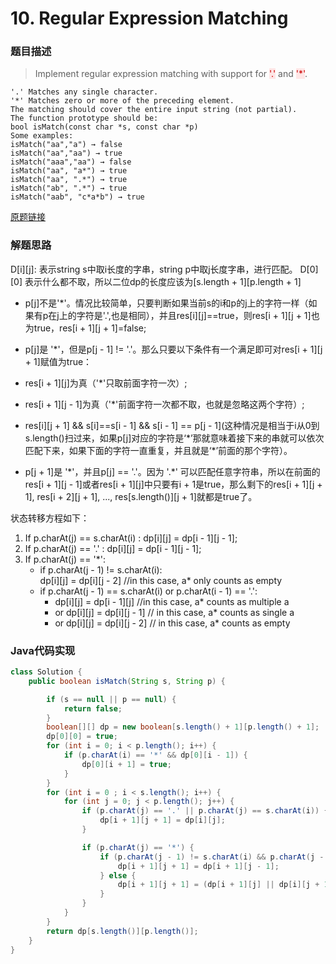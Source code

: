 # 10. Regular Expression Matching
### 题目描述

>Implement regular expression matching with support for <span style="background-color:#ffe6e6"><font color=#cc0000 >'.'</font></span>
and <span style="background-color:#ffe6e6"><font color=#cc0000 >'*'</font></span>.


    '.' Matches any single character.
    '*' Matches zero or more of the preceding element.
    The matching should cover the entire input string (not partial).
    The function prototype should be:
    bool isMatch(const char *s, const char *p)
    Some examples:
    isMatch("aa","a") → false
    isMatch("aa","aa") → true
    isMatch("aaa","aa") → false
    isMatch("aa", "a*") → true
    isMatch("aa", ".*") → true
    isMatch("ab", ".*") → true
    isMatch("aab", "c*a*b") → true

[原题链接](https://leetcode.com/problems/regular-expression-matching/description/)

### 解题思路
D[i][j]: 表示string s中取i长度的字串，string p中取j长度字串，进行匹配。
D[0][0] 表示什么都不取，所以二位dp的长度应该为[s.length + 1][p.length + 1]

- p[j]不是'*'。情况比较简单，只要判断如果当前s的i和p的j上的字符一样（如果有p在j上的字符是'.',也是相同），并且res[i][j]==true，则res[i + 1][j + 1]也为true，res[i + 1][j + 1]=false; 

- p[j]是 '*'，但是p[j - 1] != '.'。那么只要以下条件有一个满足即可对res[i + 1][j + 1]赋值为true： 
- res[i + 1][j]为真（'*'只取前面字符一次）; 
- res[i + 1][j - 1]为真（'*'前面字符一次都不取，也就是忽略这两个字符）; 
- res[i][j + 1] && s[i]==s[i - 1] && s[i - 1] == p[j - 1](这种情况是相当于i从0到s.length()扫过来，如果p[j]对应的字符是‘\*’那就意味着接下来的串就可以依次匹配下来，如果下面的字符一直重复，并且就是‘\*’前面的那个字符）。 

- p[j + 1]是 '\*'，并且p[j] == '.'。因为 '\.\*' 可以匹配任意字符串，所以在前面的res[i + 1][j - 1]或者res[i + 1][j]中只要有i + 1是true，那么剩下的res[i + 1][j + 1], res[i + 2][j + 1], ..., res[s.length()][j + 1]就都是true了。



状态转移方程如下：
1. If p.charAt(j) == s.charAt(i) : dp[i][j] = dp[i - 1][j - 1];
2. If p.charAt(j) == '.' : dp[i][j] = dp[i - 1][j - 1];
3. If p.charAt(j) == '*': 
    - if p.charAt(j - 1) != s.charAt(i): 
    <br>dp[i][j] = dp[i][j - 2]  //in this case, a* only counts as empty
    - if p.charAt(j - 1) == s.charAt(i) or p.charAt(i - 1) == '.':
        - dp[i][j] = dp[i - 1][j] //in this case, a* counts as multiple a
        - or dp[i][j] = dp[i][j - 1] // in this case, a* counts as single a
        - or dp[i][j] = dp[i][j - 2] // in this case, a* counts as empty
        
### Java代码实现

``` java
class Solution {
    public boolean isMatch(String s, String p) {

        if (s == null || p == null) {
            return false;
        }
        boolean[][] dp = new boolean[s.length() + 1][p.length() + 1];
        dp[0][0] = true;
        for (int i = 0; i < p.length(); i++) {
            if (p.charAt(i) == '*' && dp[0][i - 1]) {
                dp[0][i + 1] = true;
            }
        }
        for (int i = 0 ; i < s.length(); i++) {
            for (int j = 0; j < p.length(); j++) {
                if (p.charAt(j) == '.' || p.charAt(j) == s.charAt(i)) {
                    dp[i + 1][j + 1] = dp[i][j];
                }

                if (p.charAt(j) == '*') {
                    if (p.charAt(j - 1) != s.charAt(i) && p.charAt(j - 1) != '.') {
                        dp[i + 1][j + 1] = dp[i + 1][j - 1];
                    } else {
                        dp[i + 1][j + 1] = (dp[i + 1][j] || dp[i][j + 1] || dp[i + 1][j - 1]);
                    }
                }
            }
        }
        return dp[s.length()][p.length()];
    }
}
```